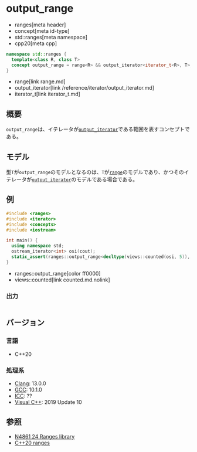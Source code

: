 # output_range
* ranges[meta header]
* concept[meta id-type]
* std::ranges[meta namespace]
* cpp20[meta cpp]

```cpp
namespace std::ranges {
  template<class R, class T>
  concept output_range = range<R> && output_iterator<iterator_t<R>, T>;
}
```
* range[link range.md]
* output_iterator[link /reference/iterator/output_iterator.md]
* iterator_t[link iterator_t.md]

## 概要
`output_range`は、イテレータが[`output_iterator`](/reference/iterator/output_iterator.md)である範囲を表すコンセプトである。

## モデル
型`T`が`output_range`のモデルとなるのは、`T`が[`range`](range.md)のモデルであり、かつそのイテレータが[`output_iterator`](/reference/iterator/output_iterator.md)のモデルである場合である。

## 例
```cpp example
#include <ranges>
#include <iterator>
#include <concepts>
#include <iostream>

int main() {
  using namespace std;
  ostream_iterator<int> osi(cout);
  static_assert(ranges::output_range<decltype(views::counted(osi, 5)), int>);
}
```
* ranges::output_range[color ff0000]
* views::counted[link counted.md.nolink]

### 出力
```
```

## バージョン
### 言語
- C++20

### 処理系
- [Clang](/implementation.md#clang): 13.0.0
- [GCC](/implementation.md#gcc): 10.1.0
- [ICC](/implementation.md#icc): ??
- [Visual C++](/implementation.md#visual_cpp): 2019 Update 10

## 参照
- [N4861 24 Ranges library](https://timsong-cpp.github.io/cppwp/n4861/ranges)
- [C++20 ranges](https://techbookfest.org/product/5134506308665344)
